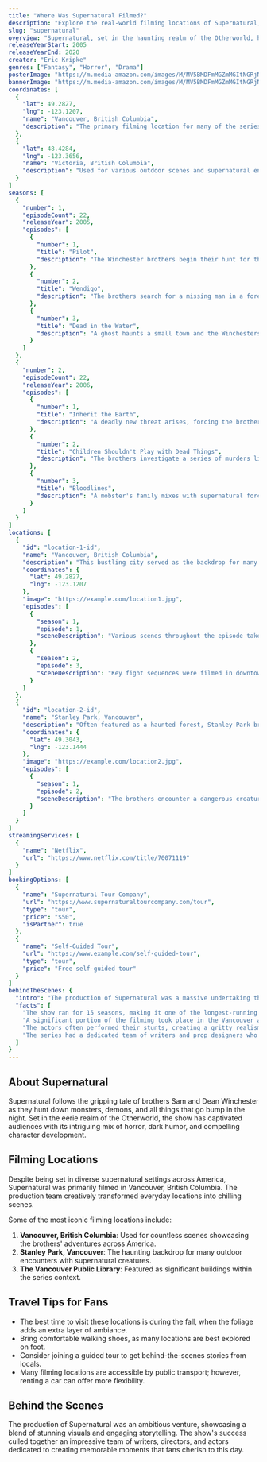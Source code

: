 ```yaml
---
title: "Where Was Supernatural Filmed?"
description: "Explore the real-world filming locations of Supernatural, from the eerie landscapes of the Otherworld to the enchanting streets of Vancouver."
slug: "supernatural"
overview: "Supernatural, set in the haunting realm of the Otherworld, has captivated audiences with its blend of horror, humor, and heartwarming moments. Despite being set in various fictional locations across America, the series was primarily filmed in Vancouver, British Columbia."
releaseYearStart: 2005
releaseYearEnd: 2020
creator: "Eric Kripke"
genres: ["Fantasy", "Horror", "Drama"]
posterImage: "https://m.media-amazon.com/images/M/MV5BMDFmMGZmMGItNGRjNC00NjVjLWI5ODEtNzhjMTE5MmJhN2FkXkEyXkFqcGc@._V1_SX300.jpg"
bannerImage: "https://m.media-amazon.com/images/M/MV5BMDFmMGZmMGItNGRjNC00NjVjLWI5ODEtNzhjMTE5MmJhN2FkXkEyXkFqcGc@._V1_SX300.jpg"
coordinates: [
  { 
    "lat": 49.2827, 
    "lng": -123.1207, 
    "name": "Vancouver, British Columbia", 
    "description": "The primary filming location for many of the series' iconic scenes."
  },
  { 
    "lat": 48.4284, 
    "lng": -123.3656, 
    "name": "Victoria, British Columbia", 
    "description": "Used for various outdoor scenes and supernatural encounters."
  }
]
seasons: [
  {
    "number": 1,
    "episodeCount": 22,
    "releaseYear": 2005,
    "episodes": [
      {
        "number": 1,
        "title": "Pilot",
        "description": "The Winchester brothers begin their hunt for their father and their first supernatural monster."
      },
      {
        "number": 2,
        "title": "Wendigo",
        "description": "The brothers search for a missing man in a forest haunted by the Wendigo."
      },
      {
        "number": 3,
        "title": "Dead in the Water",
        "description": "A ghost haunts a small town and the Winchesters must uncover the truth."
      }
    ]
  },
  {
    "number": 2,
    "episodeCount": 22,
    "releaseYear": 2006,
    "episodes": [
      {
        "number": 1,
        "title": "Inherit the Earth",
        "description": "A deadly new threat arises, forcing the brothers to confront their past."
      },
      {
        "number": 2,
        "title": "Children Shouldn't Play with Dead Things",
        "description": "The brothers investigate a series of murders linked to a resurrected corpse."
      },
      {
        "number": 3,
        "title": "Bloodlines",
        "description": "A mobster's family mixes with supernatural forces, leading the Winchesters into a trap."
      }
    ]
  }
]
locations: [
  {
    "id": "location-1-id",
    "name": "Vancouver, British Columbia",
    "description": "This bustling city served as the backdrop for many of the show's memorable scenes, from haunted houses to urban settings. Key locations include the Vancouver Public Library, which was used for various buildings in the series.",
    "coordinates": {
      "lat": 49.2827,
      "lng": -123.1207
    },
    "image": "https://example.com/location1.jpg",
    "episodes": [
      {
        "season": 1,
        "episode": 1,
        "sceneDescription": "Various scenes throughout the episode take place in Vancouver's iconic streets."
      },
      {
        "season": 2,
        "episode": 3,
        "sceneDescription": "Key fight sequences were filmed in downtown Vancouver."
      }
    ]
  },
  {
    "id": "location-2-id",
    "name": "Stanley Park, Vancouver",
    "description": "Often featured as a haunted forest, Stanley Park brought a touch of the supernatural to many episodes. The dense woods were a perfect match for eerie encounters.",
    "coordinates": {
      "lat": 49.3043,
      "lng": -123.1444
    },
    "image": "https://example.com/location2.jpg",
    "episodes": [
      {
        "season": 1,
        "episode": 2,
        "sceneDescription": "The brothers encounter a dangerous creature lurking in the shadows."
      }
    ]
  }
]
streamingServices: [
  {
    "name": "Netflix",
    "url": "https://www.netflix.com/title/70071119"
  }
]
bookingOptions: [
  {
    "name": "Supernatural Tour Company",
    "url": "https://www.supernaturaltourcompany.com/tour",
    "type": "tour",
    "price": "$50",
    "isPartner": true
  },
  {
    "name": "Self-Guided Tour",
    "url": "https://www.example.com/self-guided-tour",
    "type": "tour",
    "price": "Free self-guided tour"
  }
]
behindTheScenes: {
  "intro": "The production of Supernatural was a massive undertaking that involved creating supernatural elements that have withstood the test of time.",
  "facts": [
    "The show ran for 15 seasons, making it one of the longest-running fantasy series in history.",
    "A significant portion of the filming took place in the Vancouver area, which doubled for various U.S. locations.",
    "The actors often performed their stunts, creating a gritty realism that fans appreciate.",
    "The series had a dedicated team of writers and prop designers who worked tirelessly to bring each episode to life."
  ]
}
---
```


## About Supernatural

Supernatural follows the gripping tale of brothers Sam and Dean Winchester as they hunt down monsters, demons, and all things that go bump in the night. Set in the eerie realm of the Otherworld, the show has captivated audiences with its intriguing mix of horror, dark humor, and compelling character development.

## Filming Locations

Despite being set in diverse supernatural settings across America, Supernatural was primarily filmed in Vancouver, British Columbia. The production team creatively transformed everyday locations into chilling scenes.

Some of the most iconic filming locations include:

1. **Vancouver, British Columbia**: Used for countless scenes showcasing the brothers' adventures across America.
2. **Stanley Park, Vancouver**: The haunting backdrop for many outdoor encounters with supernatural creatures.
3. **The Vancouver Public Library**: Featured as significant buildings within the series context.

## Travel Tips for Fans

- The best time to visit these locations is during the fall, when the foliage adds an extra layer of ambiance.
- Bring comfortable walking shoes, as many locations are best explored on foot.
- Consider joining a guided tour to get behind-the-scenes stories from locals.
- Many filming locations are accessible by public transport; however, renting a car can offer more flexibility.

## Behind the Scenes

The production of Supernatural was an ambitious venture, showcasing a blend of stunning visuals and engaging storytelling. The show's success culled together an impressive team of writers, directors, and actors dedicated to creating memorable moments that fans cherish to this day.